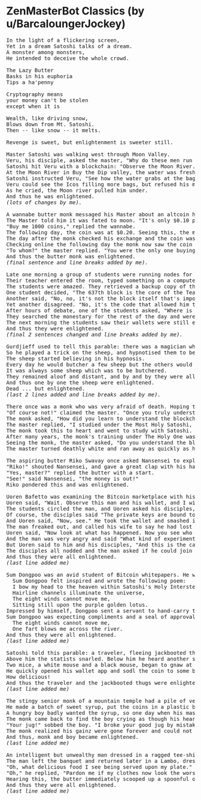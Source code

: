 # ZenMasterBot Classics (by u/BarcaloungerJockey)

<pre>
In the light of a flickering screen,
Yet in a dream Satoshi talks of a dream.
A monster among monsters,
He intended to deceive the whole crowd.

The Lazy Butter
Basks in his euphoria
Tips a ha'penny

Cryptography means
your money can't be stolen
except when it is

Wealth, like driving snow,
Blows down from Mt. Satoshi.
Then -- like snow -- it melts.

Revenge is sweet, but enlightenment is sweeter still.

Master Satoshi was walking west through Moon Valley.
Veru, his disciple, asked the master, "Why do these men run past with their bags of salt coins?"
Satoshi hit Veru with a blockchain: "Observe the Moon River."
At the Moon River in Buy the Dip valley, the water was fresh. As the bagholders passed, blinded by their extreme greed, each tripped and lost their coins and their lives in the wild tempest of the Moon River.
Satoshi instructed Veru, "See how the water grabs at the bagholders salt? See how it pulls them under? The water comes from Moon Mountain fresh. Down the Moon river at Ico, they mine deposits left by the river."
Veru could see the Icos filling more bags, but refused his master's teaching.
As he cried, the Moon river pulled him under.
And thus he was enlightened.
<i>(lots of changes by me).</i>

A wannabe butter monk messaged his Master about an altcoin he wanted to buy.
The Master told him it was fated to moon. "It's only $0.10 per coin."
"Buy me 1000 coins," replied the wannabe.
The following day, the coin was at $0.20. Seeing this, the monk texted his master and told him to buy him 5000 more coins.
The day after the monk checked his exchange and the coin was at $0.40. Eager to contact his master, he told him to buy 10,000 more coins.
Checking online the following day the monk now saw the coin was valued at $0.90. Thinking what a windfall profit he had made in just a few days, the monk raced to see his master and told him, "Sell all my coins!"
"To whom?" the master replied. "You were the only one buying that coin."
And thus the butter monk was enlightened.
<i>(final sentence and line breaks added by me).</i>

Late one morning a group of students were running nodes for a blockchain that had one thousand blocks.
Their teacher entered the room, typed something on a computer, and removed the 637th block, which allowed him to access and drain all their wallets. He told them to ponder this and went to lunch.
The students were amazed. They retrieved a backup copy of the 637th block to try to understand how he had done it.
One student decided, "The 637th block is the core of the Teachings!" and looked upon it in wonder and awe.
Another said, "No, no, it's not the block itself that's important, it's how he removed it. That process is the core of the Teachings!"
Yet another disagreed. "No, it's the code that allowed him to drain the wallets. That script is the core of the Teachings!"
After hours of debate, one of the students asked, "Where is the Teacher? He has not returned from lunch."
They searched the monestary for the rest of the day and were unable to find him.
The next morning the students saw their wallets were still empty.
And thus they were enlightened.
<i>(final 2 sentences changed and line breaks added by me).</i>

Gurdjieff used to tell this parable: there was a magician who was also a butter. He convinced thousands of sheep to invest in his altcoin. He was also miserly and did not want to pay anyone to shill for him, but it was difficult to keep all the sheep in line.
So he played a trick on the sheep, and hypnotised them to believe they were not sheep but instead were lions and tigers and wolves. To some he even said, "You are men. Nobody is smarter than you, and you will soon be rich. Hodl."
The sheep started believing in his hypnosis.
Every day he would butcher a few sheep but the others would think, "We are not sheep. He is butchering only sheep. We are lions, we are tigers, we are wolves."
It was always some sheep which was to be butchered.
They remained aloof and distant, and by and by they were all butchered.
And thus one by one the sheep were enlightened.
Dead ... but enlightened.
<i>(last 2 lines added and line breaks added by me).</i>

There once was a monk who was very afraid of death. Hoping to overcome his fear, he went to study at a famous Bitcoin temple. There he met a butter master, whom he asked, "Are you afraid to die?"
"Of course not!" claimed the master. "Once you truly understand the blockchain, you need not fear death because you shall live forever."
The monk asked, "How did you learn to understand the blockchain?"
The master replied, "I studied under the Most Holy Satoshi, who shared with me his code. You should seek him out."
The monk took this to heart and went to study with Satoshi.
After many years, the monk's training under The Holy One was complete. Satoshi gave him a large, bejeweled dagger as a present for his achievements. Pleased with this, the monk returned to the Bitcoin temple and sought out the butter master.
Seeing the monk, the master asked, "Do you understand the blockchain and no longer fear death?" In answer, the monk drew out the dagger to show the master.
The master turned deathly white and ran away as quickly as he could. When he did not return, the monk was enlightened.

The aspiring butter Riko Swavay once asked Nansensei to explain to him the problem of using Tether. "If a man puts his money into Tether," he said, "and adds funds to the account until it grows and grows and becomes enough to buy a lambo, and then there is no more reason not to buy one, how can the man get the money out without crashing the price, or exchanging for other coins?"
"Riko!" shouted Nansensei, and gave a great clap with his hands.
"Yes, master?" replied the butter with a start.
"See!" said Nansensei, "the money is out!"
Riko pondered this and was enlightened.

Uoren Bafetto was examining the Bitcoin marketplace with his disciples. It was his way to take any situation and use it as a teaching moment. A man was struggling to store his private keys in a hardware wallet.
Uoren said, "Wait. Observe this man and his wallet, and I will teach you."
The students circled the man, and Uoren asked his disciples, "Who is bound to whom? Are the private keys bound to this man or is this man bound to the private keys?"
Of course, the disciples said "The private keys are bound to the man. The man is the master, he is holding the wallet, and he can use the keys whenever he needs. He is the master and the keys are his property."
And Uoren said, "Now, see." He took the wallet and smashed it repeatedly under his boot.
The man freaked out, and called his wife to say he had lost their life savings, and posted on Reddit that he had been compromised and needed someone to help him get his Bitcoins back.
Uoren said, "Now look at what has happened. Now you see who is the master; the wallet does not care about the man, and his private keys are lost forever."
And the man was very angry and said "What kind of experiment is this?"
But Uoren said to him and his disciples, "And this is the case with your minds."
The disciples all nodded and the man asked if he could join Bafetto's monestary.
And thus they were all enlightened.
<i>(last line added me)</i>

Sum Dongpoo was an avid student of Bitcoin whitepapers. He was quick-witted and as a Bitcoin follower very serious and self-disciplined in his investments. He often discussed Bitcoin with his good friend, Master Fapin. The two lived across the river from one another. 
  Sum Dongpoo felt inspired and wrote the following poem:
  I bow my head to the heaven within Satoshi's Holy Intersteallar Comet,
  Hairline channels illuminate the universe,
  The eight winds cannot move me,
  Sitting still upon the purple golden lotus.
Impressed by himself, Dongpoo sent a servant to hand-carry this poem to Fapin, who read it. Smiling, he wrote "fart" on the manuscript and had it returned.
Sum Dongpoo was expecting compliments and a seal of approval. When he saw the reply he was shocked and he burst into anger. Full of indignation, he rushed out and ordered a boat to ferry him to the other shore so he could find Fapin and demand an apology. However, Fapin's door was closed. On it was a piece of paper, with following two lines:
  The eight winds cannot move me,
  One fart blows me across the river.
And thus they were all enlightened.
<i>(last line added me)</i>

Satoshi told this parable: a traveler, fleeing jackbooted thugs who were chasing him, ran till he came to the edge of a cliff. There he caught hold of a thick vine, and swung himself over the edge.
Above him the statists snarled. Below him he heard another snarl, and behold, there was another hoard of government pansies, peering up at him. The vine suspended him midway between two gangs.
Two mice, a white mouse and a black mouse, began to gnaw at the vine. He could see they were quickly eating it through. Then in front of him on the cliffside he saw a Bitcoin faucet offering a luscious bunch of coins. Holding onto the vine with one hand, he reached and picked a coin with the other.
He quickly opened his wallet app and sodl the coin to some bagholders.
How delicious!
And thus the traveler and the jackbooted thugs were enlightened.
<i>(last line added me)</i>

The stingy senior monk of a mountain temple had a pile of very valuable buttcoins.
He made a batch of sweet syrup, put the coins in a plastic bag and then into a large jug, and poured the syrup to fill the jug. He told his students that the syrup was really poison and it would kill if eaten.
A hungry boy badly wanted the syrup, so one day when his master was out he got the jug. While enjoying the syrup, which in his haste he got on his robe and in his hair, he also found the coins. He squirreled them away in a secret pit. When he was done, he smashed the jug.
The monk came back to find the boy crying as though his heart would break. "What's the matter?" he asked.
"Your jug!" sobbed the boy. "I broke your good jug by mistake and I didn't know what you would do to me. I decided I'd be better off dead, so I ate a big mouthful of that poison you warned me about, but it didn't work! So I flushed everything down the toilet!"
The monk realized his gainz were gone forever and could not punish the boy.
And thus, monk and boy became enlightened.
<i>(last line added me)</i>

An intelligent but unwealthy man dressed in a ragged tee-shirt and jeans went to a Bitcoin expo to attend a banquet. Out of courtesy he was admitted but, because of his tattered clothing, he was seated at the end of the table. By the time the platters arrived at his seat, there was no food left on them.
The man left the banquet and returned later in a Lambo, dressed in a bespoke silk suit and and gold Rolex. This time he was brought immediately to the head of the table and, with great ceremony, food was brought to his seat first.
"Oh, what delicious food I see being served upon my plate." He rubbed one spoonful into his clothes for every one he ate. A butter beside him, grimacing at the mess, inquired, "Dude, why are you rubbing food into your fine clothes?"
"Oh," he replied, "Pardon me if my clothes now look the worst. But it was these and the Lambo that brought me all this food. It's only fair that they be fed first!"
Hearing this, the butter immediately scooped up a spoonful of mashed potatoes and fed it to his raspberry pi cold wallet.
And thus they were all enlightened.
<i>(last line added me)</i>


</pre>
